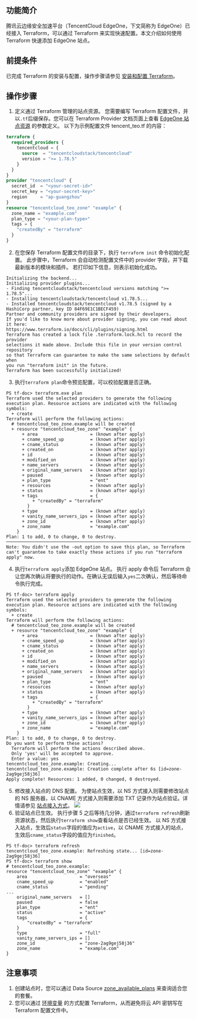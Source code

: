 ## 功能简介
腾讯云边缘安全加速平台（TencentCloud EdgeOne，下文简称为 EdgeOne）已经接入 Terraform，可以通过 Terraform 来实现快速配置。本文介绍如何使用 Terraform 快速添加 EdgeOne 站点。

## 前提条件
已完成 Terraform 的安装与配置，操作步骤请参见 [安装和配置 Terraform](https://cloud.tencent.com/document/product/1552/80472)。

## 操作步骤
1. 定义通过 Terraform 管理的站点资源。
   您需要编写 Terraform 配置文件，并以`.tf`后缀保存。您可以在 Terraform Provider 文档页面上查看 [EdgeOne 站点资源](https://registry.terraform.io/providers/tencentcloudstack/tencentcloud/latest/docs/resources/teo_zone) 的参数定义。
	 以下为示例配置文件 tencent_teo.tf 的内容：
```terraform
terraform {
  required_providers {
    tencentcloud = {
      source  = "tencentcloudstack/tencentcloud"
      version = ">= 1.78.5"
    }
  }
}
provider "tencentcloud" {
  secret_id  = "<your-secret-id>"
  secret_key = "<your-secret-key>"
  region     = "ap-guangzhou"
}
resource "tencentcloud_teo_zone" "example" {
  zone_name = "example.com"
  plan_type = "<your-plan-type>"
  tags = {
    "createdBy" = "terraform"
  }
}
```

2. 在您保存 Terraform 配置文件的目录下，执行 `terraform init` 命令初始化配置。
   此步骤中，Terraform 会自动检测配置文件中的 provider 字段，并下载最新版本的模块和插件。
   若打印如下信息，则表示初始化成功。
```
Initializing the backend...
Initializing provider plugins...
- Finding tencentcloudstack/tencentcloud versions matching ">= 1.78.5"...
- Installing tencentcloudstack/tencentcloud v1.78.5...
- Installed tencentcloudstack/tencentcloud v1.78.5 (signed by a HashiCorp partner, key ID 84F69E1C1BECF459)
Partner and community providers are signed by their developers.
If you'd like to know more about provider signing, you can read about it here:
https://www.terraform.io/docs/cli/plugins/signing.html
Terraform has created a lock file .terraform.lock.hcl to record the provider
selections it made above. Include this file in your version control repository
so that Terraform can guarantee to make the same selections by default when
you run "terraform init" in the future.
Terraform has been successfully initialized!
```

3. 执行`terraform plan`命令预览配置，可以校验配置是否正确。
```
PS tf-doc> terraform.exe plan
Terraform used the selected providers to generate the following execution plan. Resource actions are indicated with the following symbols:
  + create
Terraform will perform the following actions:
  # tencentcloud_teo_zone.example will be created
  + resource "tencentcloud_teo_zone" "example" {
      + area                    = (known after apply)
      + cname_speed_up          = (known after apply)
      + cname_status            = (known after apply)
      + created_on              = (known after apply)
      + id                      = (known after apply)
      + modified_on             = (known after apply)
      + name_servers            = (known after apply)
      + original_name_servers   = (known after apply)
      + paused                  = (known after apply)
      + plan_type               = "ent"
      + resources               = (known after apply)
      + status                  = (known after apply)
      + tags                    = {
          + "createdBy" = "terraform"
        }
      + type                    = (known after apply)
      + vanity_name_servers_ips = (known after apply)
      + zone_id                 = (known after apply)
      + zone_name               = "example.com"
    }
Plan: 1 to add, 0 to change, 0 to destroy.
───────────────────────────────────────────────────────────────────────────────────────────────────────────────────────────────────────────────────────
Note: You didn't use the -out option to save this plan, so Terraform can't guarantee to take exactly these actions if you run "terraform apply" now.
```

4. 执行`terraform apply`添加 EdgeOne 站点。
   执行 apply 命令后 Terraform 会让您再次确认将要执行的动作。在确认无误后输入`yes`二次确认，然后等待命令执行完成。
```
PS tf-doc> terraform apply
Terraform used the selected providers to generate the following execution plan. Resource actions are indicated with the following symbols:
  + create
Terraform will perform the following actions:
  # tencentcloud_teo_zone.example will be created
  + resource "tencentcloud_teo_zone" "example" {
      + area                    = (known after apply)
      + cname_speed_up          = (known after apply)
      + cname_status            = (known after apply)
      + created_on              = (known after apply)
      + id                      = (known after apply)
      + modified_on             = (known after apply)
      + name_servers            = (known after apply)
      + original_name_servers   = (known after apply)
      + paused                  = (known after apply)
      + plan_type               = "ent"
      + resources               = (known after apply)
      + status                  = (known after apply)
      + tags                    = {
          + "createdBy" = "terraform"
        }
      + type                    = (known after apply)
      + vanity_name_servers_ips = (known after apply)
      + zone_id                 = (known after apply)
      + zone_name               = "example.com"
    }
Plan: 1 to add, 0 to change, 0 to destroy.
Do you want to perform these actions?
  Terraform will perform the actions described above.
  Only 'yes' will be accepted to approve.
  Enter a value: yes
tencentcloud_teo_zone.example: Creating...
tencentcloud_teo_zone.example: Creation complete after 6s [id=zone-2ag9gej58j36]
Apply complete! Resources: 1 added, 0 changed, 0 destroyed.
```
5. 修改接入站点的 DNS 配置。
   为使站点生效，以 NS 方式接入则需要修改站点的 NS 服务器，以 CNAME 方式接入则需要添加 TXT 记录作为站点验证。详情请参见 [站点接入方式](https://cloud.tencent.com/document/product/1552/70787)。
   ![](https://qcloudimg.tencent-cloud.cn/raw/25c401d0261cd6e4ed587dfe538f543b.png)
6. 验证站点已生效。
   执行步骤 5 之后等待几分钟，通过`terraform refresh`刷新资源状态，然后执行`terraform show`查看站点是否已经生效。
   以 NS 方式接入站点，生效后`status`字段的值应为`active`，以 CNAME 方式接入的站点，生效后`cname_status`字段的值应为`finished`。
```
PS tf-doc> terraform refresh
tencentcloud_teo_zone.example: Refreshing state... [id=zone-2ag9gej58j36]
PS tf-doc> terraform show   
# tencentcloud_teo_zone.example:
resource "tencentcloud_teo_zone" "example" {
    area                    = "overseas"
    cname_speed_up          = "enabled"
    cname_status            = "pending"
...
    original_name_servers   = []
    paused                  = false
    plan_type               = "ent"
    status                  = "active"
    tags                    = {
        "createdBy" = "terraform"
    }
    type                    = "full"
    vanity_name_servers_ips = []
    zone_id                 = "zone-2ag9gej58j36"
    zone_name               = "example.com"
}
```

## 注意事项
1. 创建站点时，您可以通过 Data Source [zone_available_plans](https://registry.terraform.io/providers/tencentcloudstack/tencentcloud/latest/docs/data-sources/teo_zone_available_plans) 来查询适合您的套餐。
2. 您可以通过 [环境变量](https://registry.terraform.io/providers/tencentcloudstack/tencentcloud/latest/docs#environment-variables) 的方式配置 Terraform，从而避免将云 API 密钥写在 Terraform 配置文件中。

